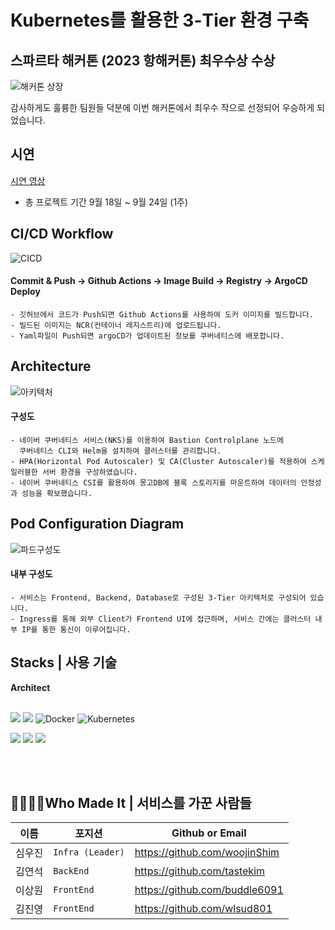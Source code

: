 # Kubernetes를 활용한 3-Tier 환경 구축

## 스파르타 해커톤 (2023 항해커톤) 최우수상 수상

![해커톤 상장](https://github.com/LMS-horangEDU/Frontend/assets/83018778/e70130e3-e567-4ece-8c57-7c73b36b04de)

감사하게도 훌륭한 팀원들 덕분에 이번 해커톤에서 최우수 작으로 선정되어 우승하게 되었습니다.

## 시연

[시연 영상](https://github.com/LMS-horangEDU/ArgoCD-Image-Updater/assets/88238006/6c7cb402-5bf4-46cc-90e6-bff46e885644)
<br/>

- 총 프로젝트 기간 9월 18일 ~ 9월 24일 (1주)

## CI/CD Workflow

![CICD](https://github.com/LMS-horangEDU/ArgoCD-Image-Updater/assets/88238006/d419e4cd-2bfb-4a7d-ad3c-7f031b24914e)

#### Commit & Push -> Github Actions -> Image Build -> Registry -> ArgoCD Deploy

```
- 깃허브에서 코드가 Push되면 Github Actions를 사용하여 도커 이미지를 빌드합니다.
- 빌드된 이미지는 NCR(컨테이너 레지스트리)에 업로드됩니다.
- Yaml파일이 Push되면 argoCD가 업데이트된 정보를 쿠버네티스에 배포합니다.
```

## Architecture

![아키텍처](https://github.com/LMS-horangEDU/ArgoCD-Image-Updater/assets/88238006/f378c28a-ca56-437c-806f-47c95c9685cb)

#### 구성도

```
- 네이버 쿠버네티스 서비스(NKS)를 이용하여 Bastion Controlplane 노드에
  쿠버네티스 CLI와 Helm을 설치하여 클러스터를 관리합니다.
- HPA(Horizontal Pod Autoscaler) 및 CA(Cluster Autoscaler)를 적용하여 스케일러블한 서버 환경을 구성하였습니다.
- 네이버 쿠버네티스 CSI를 활용하여 몽고DB에 블록 스토리지를 마운트하여 데이터의 안정성과 성능을 확보했습니다.
```

## Pod Configuration Diagram

![파드구성도](https://github.com/LMS-horangEDU/ArgoCD-Image-Updater/assets/88238006/fe21db34-b40c-43fc-aa50-b831bdc2e2f1)

#### 내부 구성도

```
- 서비스는 Frontend, Backend, Database로 구성된 3-Tier 아키텍처로 구성되어 있습니다.
- Ingress를 통해 외부 Client가 Frontend UI에 접근하며, 서비스 간에는 클러스터 내부 IP를 통한 통신이 이루어집니다.
```

## Stacks | 사용 기술

**Architect**
<br/>
<br/>

<img src="https://img.shields.io/badge/Github-181717?style=for-the-badge&logo=GITHUB&logoColor=white"> <img src="https://img.shields.io/badge/GITHUB ACTIONS-007ACC?style=for-the-badge&logo=GITHUB ACTIONS&logoColor=white"> <img alt="Docker" src ="https://img.shields.io/badge/Docker-blue.svg?&style=for-the-badge&logo=Docker&logoColor=white"/> <img alt="Kubernetes" src ="https://img.shields.io/badge/Kubernetes-blue.svg?&style=for-the-badge&logo=Kubernetes&logoColor=white"/>

<img src ="https://img.shields.io/badge/NAVER CLOUD PLATFORM-00cc52?style=for-the-badge&logo=for-the-badge&logo=NAVER CLOUD PLATFORM&logoColor=white"/> <img src="https://img.shields.io/badge/ArgoCD-F24E1E?style=for-the-badge&logo=ARGOCD&logoColor=white"> <img src="https://img.shields.io/badge/VISUAL STUDIO CODE-007ACC?style=for-the-badge&logo=VISUAL STUDIO CODE&logoColor=white">

<br/>

<br/>

## 👨‍💻👩‍💻Who Made It | 서비스를 가꾼 사람들

| 이름   | 포지션           | Github or Email               |
| ------ | ---------------- | ----------------------------- |
| 심우진 | `Infra (Leader)` | https://github.com/woojinShim |
| 김연석 | `BackEnd`        | https://github.com/tastekim   |
| 이상원 | `FrontEnd`       | https://github.com/buddle6091 |
| 김진영 | `FrontEnd`       | https://github.com/wlsud801   |
